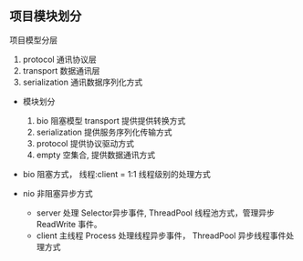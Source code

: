 ## 项目模块划分

项目模型分层

1. protocol 通讯协议层
2. transport 数据通讯层
3. serialization 通讯数据序列化方式

* 模块划分

    1. bio 阻塞模型 transport 提供提供转换方式
    2. serialization 提供服务序列化传输方式
    3. protocol 提供协议驱动方式
    4. empty 空集合, 提供数据通讯方式
  
* bio 阻塞方式， 线程:client = 1:1 线程级别的处理方式

* nio 非阻塞异步方式
  * server 处理 Selector异步事件, ThreadPool 线程池方式，管理异步ReadWrite 事件。
  * client 主线程 Process 处理线程异步事件， ThreadPool 异步线程事件处理方式
  
